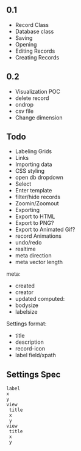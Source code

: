 0.1
---
- Record Class
- Database class
- Saving
- Opening
- Editing Records
- Creating Records

0.2
---
- Visualization POC
- delete record
- ondrop
- csv file
- Change dimension

Todo
----
- Labeling Grids
- Links
- Importing data
- CSS styling
- open db dropdown
- Select
- Enter template
- filter/hide records
- Zoomin/Zoomout
- Exporting
- Export to HTML
- Export to PNG?
- Export to Animated Gif?
- record Animations
- undo/redo
- realtime
- meta direction
- meta vector length

meta:
- created
- creator
- updated
computed:
- bodysize
- labelsize




Settings format:
- title
- description
- record-icon
- label field/xpath



Settings Spec
-------------
```
label
x
y
view
 title
 x
 y
view
 title
 x
 y
```

